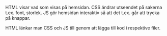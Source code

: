 HTML visar vad som visas på hemsidan.
CSS ändrar utseendet på sakerna t.ex. font, storlek.
JS gör hemsidan interaktiv så att det t.ex. går att trycka på knappar.

HTML länkar man CSS och JS till genom att lägga till kod i respektive filer.
